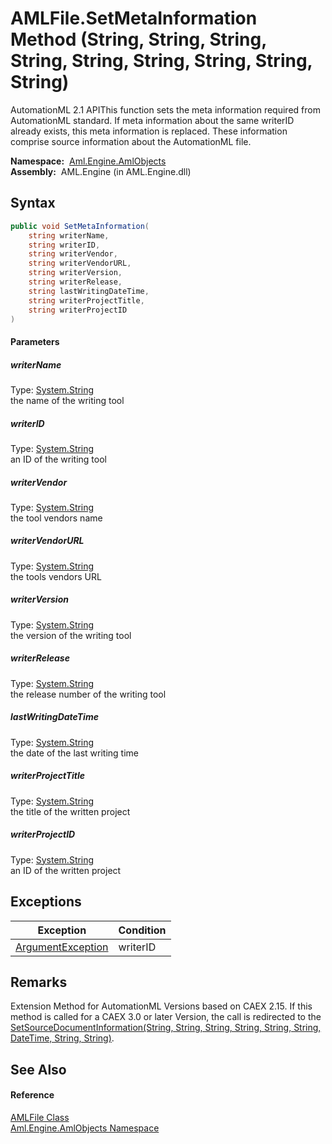 AMLFile.SetMetaInformation Method (String, String, String, String, String, String, String, String, String)
==========================================================================================================
AutomationML 2.1 APIThis function sets the meta information required from AutomationML standard. If meta information about the same writerID already exists, this meta information is replaced. These information comprise source information about the AutomationML file.

  **Namespace:**  [Aml.Engine.AmlObjects][1]  
  **Assembly:**  AML.Engine (in AML.Engine.dll)

Syntax
------

```csharp
public void SetMetaInformation(
	string writerName,
	string writerID,
	string writerVendor,
	string writerVendorURL,
	string writerVersion,
	string writerRelease,
	string lastWritingDateTime,
	string writerProjectTitle,
	string writerProjectID
)
```

#### Parameters

##### *writerName*
Type: [System.String][2]  
the name of the writing tool

##### *writerID*
Type: [System.String][2]  
an ID of the writing tool

##### *writerVendor*
Type: [System.String][2]  
the tool vendors name

##### *writerVendorURL*
Type: [System.String][2]  
the tools vendors URL

##### *writerVersion*
Type: [System.String][2]  
the version of the writing tool

##### *writerRelease*
Type: [System.String][2]  
the release number of the writing tool

##### *lastWritingDateTime*
Type: [System.String][2]  
the date of the last writing time

##### *writerProjectTitle*
Type: [System.String][2]  
the title of the written project

##### *writerProjectID*
Type: [System.String][2]  
an ID of the written project


Exceptions
----------

Exception              | Condition 
---------------------- | --------- 
[ArgumentException][3] | writerID  


Remarks
-------
 Extension Method for AutomationML Versions based on CAEX 2.15. If this method is called for a CAEX 3.0 or later Version, the call is redirected to the [SetSourceDocumentInformation(String, String, String, String, String, String, DateTime, String, String)][4]. 

See Also
--------

#### Reference
[AMLFile Class][5]  
[Aml.Engine.AmlObjects Namespace][1]  

[1]: ../README.md
[2]: https://docs.microsoft.com/dotnet/api/system.string
[3]: https://docs.microsoft.com/dotnet/api/system.argumentexception
[4]: SetSourceDocumentInformation.md
[5]: README.md
[6]: https://www.automationml.org
[7]: ../../icons/logoShade.png